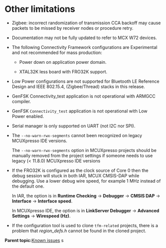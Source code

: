 # Other limitations 
-   Zigbee: incorrect randomization of transmission CCA backoff may cause packets to be missed by receiver nodes or procedure retry.
-   Documentation may not be fully updated to refer to MCX W72 devices.
-   The following Connectivity Framework configurations are Experimental and not recommended for mass production:

    -   Power down on application power domain.

    -   XTAL32K less board with FRO32K support.

-   Low Power configurations are not supported for Bluetooth LE Reference Design and IEEE 802.15.4, \(Zigbee/Thread\) stacks in this release.
-   GenFSK Connectivity\_test application is not operational with ARMGCC compiler.
-   GenFSK `Connectivity_test` application is not operational with Low Power enabled.
-   Serial manager is only supported on UART \(not I2C nor SPI\).
-   The `--no-warn-rwx-segments` cannot been recognized on legacy MCUXpresso IDE versions.

    The `--no-warn-rwx-segments` option in MCUXpresso projects should be manually removed from the project settings if someone needs to use legacy \(< 11.8.0\) MCUXpresso IDE versions

-   If the FRO32K is configured as the clock source of Core 0 then the debug session will stuck in both IAR, MCUX CMSIS-DAP while debugging. Use a lower debug wire speed, for example 1 MHz instead of the default one.

    In IAR, the option is in **Runtime Checking** -\> **Debugger** -\> **CMSIS DAP** -\> **Interface** -\> **Interface speed**.

    In MCUXpresso IDE, the option is in **LinkServer Debugger** -\> **Advanced Settings** -\> **Wirespeed \(Hz\)**.

-   If the configuration tool is used to clone `tfm-related` projects, there is a problem that *region\_defs.h* cannot be found in the cloned project.

**Parent topic:**[Known issues](../topics/known_issues.md)
s

